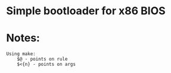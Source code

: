 # Simple bootloader for x86 BIOS

# Notes:
	
	Using make:
		$@ - points on rule
		$<{n} - points on args
